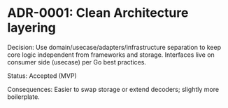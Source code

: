 # ADR-0001: Clean Architecture layering

Decision: Use domain/usecase/adapters/infrastructure separation to keep core logic independent from frameworks and storage. Interfaces live on consumer side (usecase) per Go best practices.

Status: Accepted (MVP)

Consequences: Easier to swap storage or extend decoders; slightly more boilerplate.


